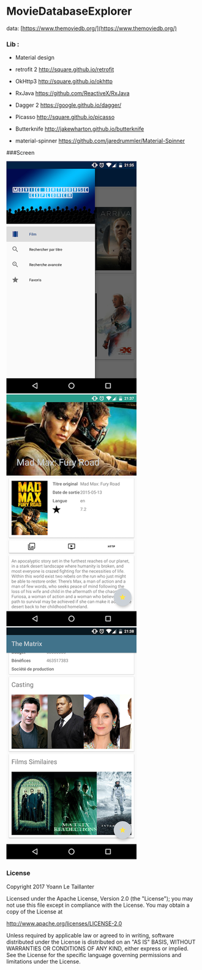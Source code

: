 # MovieDatabaseExplorer

data: [https://www.themoviedb.org/](https://www.themoviedb.org/)



### Lib :

* Material design

* retrofit 2 http://square.github.io/retrofit
* OkHttp3 http://square.github.io/okhttp
* RxJava https://github.com/ReactiveX/RxJava
* Dagger 2 https://google.github.io/dagger/
* Picasso http://square.github.io/picasso
* Butterknife http://jakewharton.github.io/butterknife
* material-spinner https://github.com/jaredrummler/Material-Spinner

###Screen

![screen 1](image1.png)
![screen 2](image2.png)
![screen 3](image3.png)

### License

Copyright 2017 Yoann Le Taillanter

Licensed under the Apache License, Version 2.0 (the "License");
you may not use this file except in compliance with the License.
You may obtain a copy of the License at

   http://www.apache.org/licenses/LICENSE-2.0

Unless required by applicable law or agreed to in writing, software
distributed under the License is distributed on an "AS IS" BASIS,
WITHOUT WARRANTIES OR CONDITIONS OF ANY KIND, either express or implied.
See the License for the specific language governing permissions and
limitations under the License.
